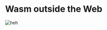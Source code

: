 <div class="h-full flex flex-col">

# Wasm outside the Web
  <div class="flex flex-1 mb-14">
    <div class="flex-1 relative">
      <img src="/qr-code.svg" alt="heh" class="absolute h-full w-full object-contain"/>
    </div>
      <div class="w-3/6 overflow-y-auto rounded-lg border border-white">
        <Interactive />
    </div>
  </div>
</div>

<Footer />

<style>
p {
  margin: 1rem;
  margin-top: 0px;
  margin-bottom: 0px;
}
</style>
